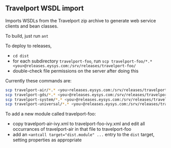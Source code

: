 ## Travelport WSDL import

Imports WSDLs from the Travelport zip archive to generate web service clients and bean classes.

To build, just run `ant`

To deploy to releases, 
* `cd dist`
* for each subdirectory `travelport-foo`, run `scp travelport-foo/*.* <you>@releases.eysys.com:/srv/releases/travelport-foo/`
* double-check file permissions on the server after doing this


Currently these commands are:
```bash
scp travelport-air/*.* <you>releases.eysys.com:/srv/releases/travelport-air/
scp travelport-gds/*.* <you>@releases.eysys.com:/srv/releases/travelport-gds/
scp travelport-system/*.* <you>@releases.eysys.com:/srv/releases/travelport-system/
scp travelport-universal/*.* <you>@releases.eysys.com:/srv/releases/travelport-universal/
```

To add a new module called travelport-foo:
* copy travelport-air-ivy.xml to travelport-foo-ivy.xml and edit all occurrances of travelport-air in that file to travelport-foo
* add an `<antcall target="dist.module" ...` entry to the `dist` target, setting properties as appropriate

